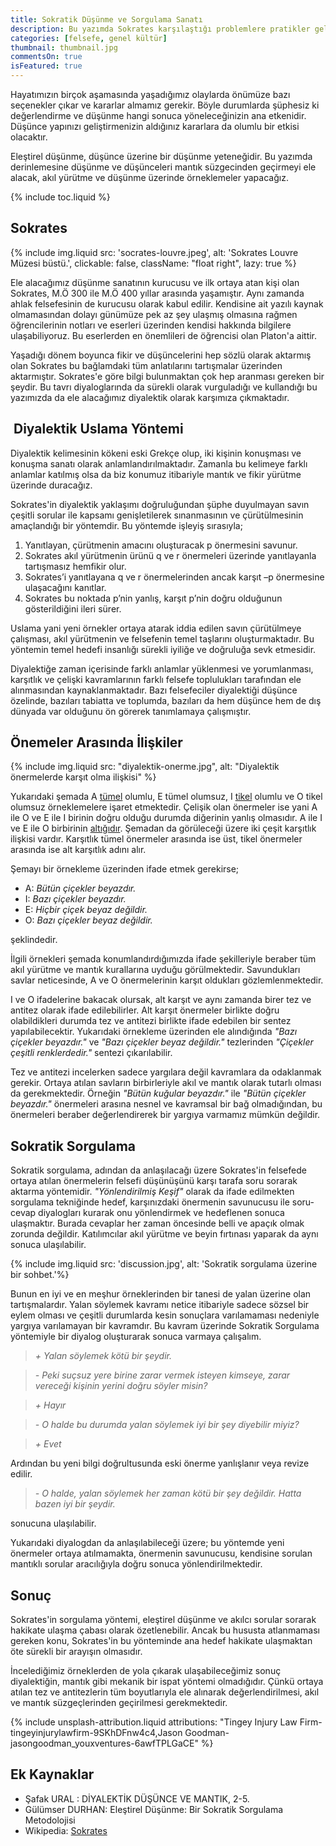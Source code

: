 ```yaml
---
title: Sokratik Düşünme ve Sorgulama Sanatı
description: Bu yazımda Sokrates karşılaştığı problemlere pratikler geliştirirken izlediği yolların neler olduğu ve yaklaşımları değerlendireceğiz.
categories: [felsefe, genel kültür]
thumbnail: thumbnail.jpg
commentsOn: true
isFeatured: true
---
```


Hayatımızın birçok aşamasında yaşadığımız olaylarda önümüze bazı seçenekler çıkar ve kararlar almamız gerekir. Böyle durumlarda şüphesiz ki değerlendirme ve düşünme hangi sonuca yöneleceğinizin ana etkenidir. Düşünce yapınızı geliştirmenizin aldığınız kararlara da olumlu bir etkisi olacaktır.

Eleştirel düşünme, düşünce üzerine bir düşünme yeteneğidir. Bu yazımda derinlemesine düşünme ve düşünceleri mantık süzgecinden geçirmeyi ele alacak, akıl yürütme ve düşünme üzerinde örneklemeler yapacağız.

{% include toc.liquid %}

## Sokrates

{% include img.liquid src: 'socrates-louvre.jpeg', alt: 'Sokrates Louvre Müzesi büstü.', clickable: false, className: "float right", lazy: true %}

Ele alacağımız düşünme sanatının kurucusu ve ilk ortaya atan kişi olan Sokrates, M.Ö 300 ile M.Ö 400 yıllar arasında yaşamıştır. Aynı zamanda ahlak felsefesinin de kurucusu olarak kabul edilir. Kendisine ait yazılı kaynak olmamasından dolayı günümüze pek az şey ulaşmış olmasına rağmen öğrencilerinin notları ve eserleri üzerinden kendisi hakkında bilgilere ulaşabiliyoruz. Bu eserlerden en önemlileri de öğrencisi olan Platon'a aittir.

Yaşadığı dönem boyunca fikir ve düşüncelerini hep sözlü olarak aktarmış olan Sokrates bu bağlamdaki tüm anlatılarını tartışmalar üzerinden aktarmıştır. Sokrates'e göre bilgi bulunmaktan çok hep aranması gereken bir şeydir. Bu tavrı diyaloglarında da sürekli olarak vurguladığı ve kullandığı bu yazımızda da ele alacağımız diyalektik olarak karşımıza çıkmaktadır.

##  Diyalektik Uslama Yöntemi

Diyalektik kelimesinin kökeni eski Grekçe olup, iki kişinin konuşması ve konuşma sanatı olarak anlamlandırılmaktadır. Zamanla bu kelimeye farklı anlamlar katılmış olsa da biz konumuz itibariyle mantık ve fikir yürütme üzerinde duracağız.

Sokrates'in diyalektik yaklaşımı doğruluğundan şüphe duyulmayan savın çeşitli sorular ile kapsamı genişletilerek sınanmasının ve çürütülmesinin amaçlandığı bir yöntemdir. Bu yöntemde işleyiş sırasıyla;

1. Yanıtlayan, çürütmenin amacını oluşturacak p önermesini savunur.
2. Sokrates akıl yürütmenin ürünü q ve r önermeleri üzerinde yanıtlayanla tartışmasız hemfikir olur.
3. Sokrates’i yanıtlayana q ve r önermelerinden ancak karşıt –p önermesine ulaşacağını kanıtlar.
4. Sokrates bu noktada p’nin yanlış, karşıt p’nin doğru olduğunun gösterildiğini ileri sürer.

Uslama yani yeni örnekler ortaya atarak iddia edilen savın çürütülmeye çalışması, akıl yürütmenin ve felsefenin temel taşlarını oluşturmaktadır. Bu yöntemin temel hedefi insanlığı sürekli iyiliğe ve doğruluğa sevk etmesidir.

Diyalektiğe zaman içerisinde farklı anlamlar yüklenmesi ve yorumlanması, karşıtlık ve çelişki kavramlarının farklı felsefe toplulukları tarafından ele alınmasından kaynaklanmaktadır. Bazı felsefeciler diyalektiği düşünce özelinde, bazıları tabiatta ve toplumda, bazıları da hem düşünce hem de dış dünyada var olduğunu ön görerek tanımlamaya çalışmıştır.

## Önemeler Arasında İlişkiler

{% include img.liquid src: "diyalektik-onerme.jpg", alt: "Diyalektik önermelerde karşıt olma ilişkisi" %}

Yukarıdaki şemada A [tümel](https://tr.wikipedia.org/wiki/Kavram#:~:text=T%C3%BCmel%2C%20tekil%20ve%20tikel%20kavramlar,t%C3%BCmel%20ya%20da%20tekil%20olabilirler.) olumlu, E tümel olumsuz, I [tikel](https://tr.wikipedia.org/wiki/Kavram#:~:text=T%C3%BCmel%2C%20tekil%20ve%20tikel%20kavramlar,t%C3%BCmel%20ya%20da%20tekil%20olabilirler.) olumlu ve O tikel olumsuz örneklemelere işaret etmektedir. Çelişik olan önermeler ise yani A ile O ve E ile I birinin doğru olduğu durumda diğerinin yanlış olmasıdır. A ile I ve E ile O birbirinin [altığıdır](https://tr.wiktionary.org/wiki/alt%C4%B1k). Şemadan da görüleceği üzere iki çeşit karşıtlık ilişkisi vardır. Karşıtlık tümel önermeler arasında ise üst, tikel önermeler arasında ise alt karşıtlık adını alır.

Şemayı bir örnekleme üzerinden ifade etmek gerekirse;

- A: _Bütün çiçekler beyazdır._
- I: _Bazı çiçekler beyazdır._
- E: _Hiçbir çiçek beyaz değildir._
- O: _Bazı çiçekler beyaz değildir._

şeklindedir.

İlgili örnekleri şemada konumlandırdığımızda ifade şekilleriyle beraber tüm akıl yürütme ve mantık kurallarına uyduğu görülmektedir. Savundukları savlar neticesinde, A ve O önermelerinin karşıt oldukları gözlemlenmektedir.

I ve O ifadelerine bakacak olursak, alt karşıt ve aynı zamanda birer tez ve antitez olarak ifade edilebilirler. Alt karşıt önermeler birlikte doğru olabildikleri durumda tez ve antitezi birlikte ifade edebilen bir sentez yapılabilecektir. Yukarıdaki örnekleme üzerinden ele alındığında _"Bazı çiçekler beyazdır."_ ve _"Bazı çiçekler beyaz değildir."_ tezlerinden _"Çiçekler çeşitli renklerdedir."_ sentezi çıkarılabilir.

Tez ve antitezi incelerken sadece yargılara değil kavramlara da odaklanmak gerekir. Ortaya atılan savların birbirleriyle akıl ve mantık olarak tutarlı olması da gerekmektedir. Örneğin _"Bütün kuğular beyazdır."_ ile _"Bütün çiçekler beyazdır."_ önermeleri arasına nesnel ve kavramsal bir bağ olmadığından, bu önermeleri beraber değerlendirerek bir yargıya varmamız mümkün değildir.

## Sokratik Sorgulama

Sokratik sorgulama, adından da anlaşılacağı üzere Sokrates'in felsefede ortaya atılan önermelerin felsefi düşünüşünü karşı tarafa soru sorarak aktarma yöntemidir. _"Yönlendirilmiş Keşif"_ olarak da ifade edilmekten sorgulama tekniğinde hedef, karşınızdaki önermenin savunucusu ile soru-cevap diyalogları kurarak onu yönlendirmek ve hedeflenen sonuca ulaşmaktır. Burada cevaplar her zaman öncesinde belli ve apaçık olmak zorunda değildir. Katılımcılar akıl yürütme ve beyin fırtınası yaparak da aynı sonuca ulaşılabilir.

{% include img.liquid src: 'discussion.jpg', alt: 'Sokratik sorgulama üzerine bir sohbet.'%}

Bunun en iyi ve en meşhur örneklerinden bir tanesi de yalan üzerine olan tartışmalardır. Yalan söylemek kavramı netice itibariyle sadece sözsel bir eylem olması ve çeşitli durumlarda kesin sonuçlara varılamaması nedeniyle yargıya varılamayan bir kavramdır. Bu kavram üzerinde Sokratik Sorgulama yöntemiyle bir diyalog oluşturarak sonuca varmaya çalışalım.

> _+ Yalan söylemek kötü bir şeydir._

> _- Peki suçsuz yere birine zarar vermek isteyen kimseye, zarar vereceği kişinin yerini doğru söyler misin?_

> _+ Hayır_

> _- O halde bu durumda yalan söylemek iyi bir şey diyebilir miyiz?_

> _+ Evet_

Ardından bu yeni bilgi doğrultusunda eski önerme yanlışlanır veya revize edilir.

> _- O halde, yalan söylemek her zaman kötü bir şey değildir. Hatta bazen iyi bir şeydir._

sonucuna ulaşılabilir.

Yukarıdaki diyalogdan da anlaşılabileceği üzere; bu yöntemde yeni önermeler ortaya atılmamakta, önermenin savunucusu, kendisine sorulan mantıklı sorular aracılığıyla doğru sonuca yönlendirilmektedir.

## Sonuç

Sokrates'in sorgulama yöntemi, eleştirel düşünme ve akılcı sorular sorarak hakikate ulaşma çabası olarak özetlenebilir. Ancak bu hususta atlanmaması gereken konu, Sokrates'in bu yönteminde ana hedef hakikate ulaşmaktan öte sürekli bir arayışın olmasıdır.

İncelediğimiz örneklerden de yola çıkarak ulaşabileceğimiz sonuç diyalektiğin, mantık gibi mekanik bir ispat yöntemi olmadığıdır. Çünkü ortaya atılan tez ve antitezlerin tüm boyutlarıyla ele alınarak değerlendirilmesi, akıl ve mantık süzgeçlerinden geçirilmesi gerekmektedir.

{% include unsplash-attribution.liquid attributions: "Tingey Injury Law Firm-tingeyinjurylawfirm-9SKhDFnw4c4,Jason Goodman-jasongoodman_youxventures-6awfTPLGaCE" %}

## Ek Kaynaklar

- Şafak URAL : DİYALEKTİK DÜŞÜNCE VE MANTIK, 2-5.
- Gülümser DURHAN: Eleştirel Düşünme: Bir Sokratik Sorgulama Metodolojisi
- Wikipedia: [Sokrates](https://tr.wikipedia.org/wiki/Sokrates)
